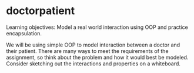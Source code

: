 # doctorpatient
Learning objectives: Model a real world interaction using OOP and practice encapsulation.

We will be using simple OOP to model interaction between a doctor and their patient. There are many ways to meet the requirements of the assignment, so think about the problem and how it would best be modeled. Consider sketching out the interactions and properties on a whiteboard.

